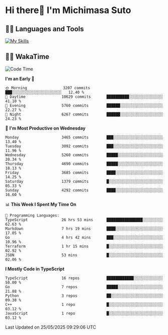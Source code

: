 # Hi there👋 I'm Michimasa Suto

## 🧑‍💻 Languages and Tools
[![My Skills](https://skillicons.dev/icons?i=ts,nextjs,react,go,python,aws,terraform)](https://skillicons.dev)

<!--
**Suto-Michimasa/Suto-Michimasa** is a ✨ _special_ ✨ repository because its `README.md` (this file) appears on your GitHub profile.

Here are some ideas to get you started:

- 🔭 I’m currently working on ...
- 🌱 I’m currently learning ...
- 👯 I’m looking to collaborate on ...
- 🤔 I’m looking for help with ...
- 💬 Ask me about ...
- 📫 How to reach me: ...
- 😄 Pronouns: ...
- ⚡ Fun fact: ...
-->
<!--
## 💎 Github Stats

<div>
  <img height="170" align="left" src="https://github-readme-stats.vercel.app/api?username=Suto-michimasa&count_private=true&show_icons=true&theme=dark" />
  <img height="170" src="https://github-readme-stats.vercel.app/api/top-langs/?username=Suto-michimasa&langs_count=8&layout=compact&theme=dark" />
</div>
-->
<!-- ## 🏆 GitHub Profile Trophy

<img width="800" src="https://github-profile-trophy.vercel.app/?username=Suto-michimasa&theme=onedark&no-frame=true"/>
 -->

## 🧑‍💻 WakaTime
<!--START_SECTION:waka-->
![Code Time](http://img.shields.io/badge/Code%20Time-888%20hrs%2040%20mins-blue)

**I'm an Early 🐤** 

```text
🌞 Morning                3207 commits        ███░░░░░░░░░░░░░░░░░░░░░░   12.40 % 
🌆 Daytime                10629 commits       ██████████░░░░░░░░░░░░░░░   41.10 % 
🌃 Evening                5760 commits        ██████░░░░░░░░░░░░░░░░░░░   22.27 % 
🌙 Night                  6267 commits        ██████░░░░░░░░░░░░░░░░░░░   24.23 % 
```
📅 **I'm Most Productive on Wednesday** 

```text
Monday                   3465 commits        ███░░░░░░░░░░░░░░░░░░░░░░   13.40 % 
Tuesday                  3092 commits        ███░░░░░░░░░░░░░░░░░░░░░░   11.96 % 
Wednesday                5260 commits        █████░░░░░░░░░░░░░░░░░░░░   20.34 % 
Thursday                 4690 commits        █████░░░░░░░░░░░░░░░░░░░░   18.13 % 
Friday                   3685 commits        ████░░░░░░░░░░░░░░░░░░░░░   14.25 % 
Saturday                 1379 commits        █░░░░░░░░░░░░░░░░░░░░░░░░   05.33 % 
Sunday                   4292 commits        ████░░░░░░░░░░░░░░░░░░░░░   16.60 % 
```


📊 **This Week I Spent My Time On** 

```text
💬 Programming Languages: 
TypeScript               26 hrs 53 mins      ████████████████░░░░░░░░░   62.63 % 
Markdown                 7 hrs 19 mins       ████░░░░░░░░░░░░░░░░░░░░░   17.05 % 
Go                       4 hrs 42 mins       ███░░░░░░░░░░░░░░░░░░░░░░   10.96 % 
Terraform                1 hr 15 mins        █░░░░░░░░░░░░░░░░░░░░░░░░   02.92 % 
JSON                     53 mins             █░░░░░░░░░░░░░░░░░░░░░░░░   02.06 % 
```

**I Mostly Code in TypeScript** 

```text
TypeScript               16 repos            ████████████░░░░░░░░░░░░░   50.00 % 
Go                       7 repos             █████░░░░░░░░░░░░░░░░░░░░   21.88 % 
Python                   3 repos             ██░░░░░░░░░░░░░░░░░░░░░░░   09.38 % 
C++                      1 repo              █░░░░░░░░░░░░░░░░░░░░░░░░   03.12 % 
JavaScript               1 repo              █░░░░░░░░░░░░░░░░░░░░░░░░   03.12 % 
```




 Last Updated on 25/05/2025 09:29:06 UTC
<!--END_SECTION:waka-->
